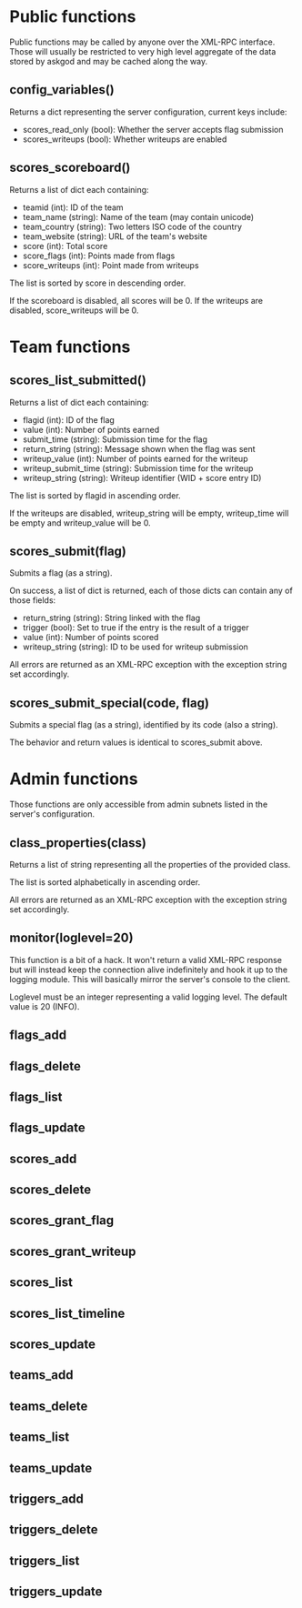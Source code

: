 # Public functions
Public functions may be called by anyone over the XML-RPC interface.
Those will usually be restricted to very high level aggregate of the
data stored by askgod and may be cached along the way.

## config\_variables()
Returns a dict representing the server configuration, current keys include:
 - scores\_read\_only (bool): Whether the server accepts flag submission
 - scores\_writeups (bool): Whether writeups are enabled

## scores\_scoreboard()
Returns a list of dict each containing:
 - teamid (int): ID of the team
 - team\_name (string): Name of the team (may contain unicode)
 - team\_country (string): Two letters ISO code of the country
 - team\_website (string): URL of the team's website
 - score (int): Total score
 - score\_flags (int): Points made from flags
 - score\_writeups (int): Point made from writeups

The list is sorted by score in descending order.

If the scoreboard is disabled, all scores will be 0.
If the writeups are disabled, score\_writeups will be 0.

# Team functions
## scores\_list\_submitted()
Returns a list of dict each containing:
 - flagid (int): ID of the flag
 - value (int): Number of points earned
 - submit\_time (string): Submission time for the flag
 - return\_string (string): Message shown when the flag was sent
 - writeup\_value (int): Number of points earned for the writeup
 - writeup\_submit\_time (string): Submission time for the writeup
 - writeup\_string (string): Writeup identifier (WID + score entry ID)

The list is sorted by flagid in ascending order.

If the writeups are disabled, writeup\_string will be empty,
writeup\_time will be empty and writeup\_value will be 0.

## scores\_submit(flag)
Submits a flag (as a string).

On success, a list of dict is returned, each of those dicts can contain
any of those fields:
 - return\_string (string): String linked with the flag
 - trigger (bool): Set to true if the entry is the result of a trigger
 - value (int): Number of points scored
 - writeup\_string (string): ID to be used for writeup submission

All errors are returned as an XML-RPC exception with the exception
string set accordingly.

## scores\_submit\_special(code, flag)
Submits a special flag (as a string), identified by its code (also a string).

The behavior and return values is identical to scores\_submit above.

# Admin functions
Those functions are only accessible from admin subnets listed in the
server's configuration.

## class\_properties(class)
Returns a list of string representing all the properties of the provided
class.

The list is sorted alphabetically in ascending order.

All errors are returned as an XML-RPC exception with the exception
string set accordingly.

## monitor(loglevel=20)
This function is a bit of a hack. It won't return a valid XML-RPC
response but will instead keep the connection alive indefinitely and
hook it up to the logging module. This will basically mirror the
server's console to the client.

Loglevel must be an integer representing a valid logging level.
The default value is 20 (INFO).

## flags\_add
## flags\_delete
## flags\_list
## flags\_update
## scores\_add
## scores\_delete
## scores\_grant\_flag
## scores\_grant\_writeup
## scores\_list
## scores\_list\_timeline
## scores\_update
## teams\_add
## teams\_delete
## teams\_list
## teams\_update
## triggers\_add
## triggers\_delete
## triggers\_list
## triggers\_update
